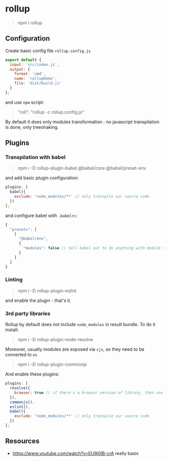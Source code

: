 # rollup

> npm i rollup

## Configuration

Create basic config file `rollup.config.js`

```javascript
export default {
  input: 'src/index.js',
  output: {
    format: 'umd',
    name: 'rollupDemo',
    file: 'dist/build.js'
  }
};
```

and use `npm` script:

> "roll": "rollup -c rollup.config.js"

By default it does only modules transformation : no javascript transpilation is done, only treeshaking.

## Plugins

### Transpilation with babel

> npm i -D rollup-plugin-babel @babel/core @babel/preset-env

and add basic plugin configuration:

```js
plugins: [
  babel({
    exclude: 'node_modules/**' // only transpile our source code
  })
];
```

and configure babel with `.babelrc`:

```js
{
  "presets": [
    [
      "@babel/env",
      {
        "modules": false // tell babel not to do anything with module syntax, leave it to rollup
      }
    ]
  ]
}
```

### Linting

> npm i -D rollup-plugin-eslint

and enable the plugin - that's it.

### 3rd party libraries

Rollup by default does not include `node_modules` in result bundle. To do it install:

> npm i -D rollup-plugin-node-resolve

Moreover, usually modules are exposed via `cjs`, so they need to be converted to `es`

> npm i -D rollup-plugin-commonjs

And enable these plugins:

```js
plugins: [
  resolve({
    browser: true // if there's a browser version of library, then use it
  }),
  commonjs(),
  eslint(),
  babel({
    exclude: 'node_modules/**' // only transpile our source code
  })
];
```

## Resources

- <https://www.youtube.com/watch?v=EU9j0IB-crA> really basic
